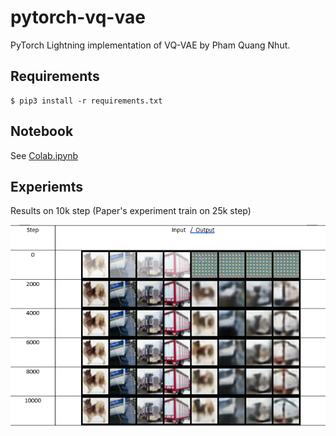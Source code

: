 # pytorch-vq-vae
PyTorch Lightning implementation of VQ-VAE by Pham Quang Nhut.

## Requirements

```
$ pip3 install -r requirements.txt
```

## Notebook

See [Colab.ipynb](Colab.ipynb)

## Experiemts 

Results on 10k step (Paper's experiment train on 25k step)

![result](experiment/result.png)

